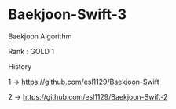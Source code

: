 # Baekjoon-Swift-3
Baekjoon Algorithm

Rank : GOLD 1


History

1 -> https://github.com/esl1129/Baekjoon-Swift

2 -> https://github.com/esl1129/Baekjoon-Swift-2
